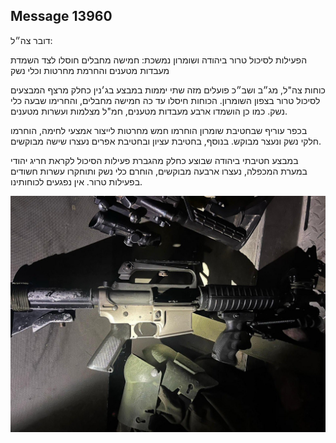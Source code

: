 ## Message 13960

דובר צה״ל:

הפעילות לסיכול טרור ביהודה ושומרון נמשכת: חמישה מחבלים חוסלו לצד השמדת מעבדות מטענים והחרמת מחרטות וכלי נשק

כוחות צה"ל, מג״ב ושב״כ פועלים מזה שתי יממות במבצע בג׳נין כחלק מרצף המבצעים לסיכול טרור בצפון השומרון. הכוחות חיסלו עד כה חמישה מחבלים, והחרימו שבעה כלי נשק. כמו כן הושמדו ארבע מעבדות מטענים, חמ"ל מצלמות ועשרות מטענים.

בכפר עוריף שבחטיבת שומרון הוחרמו חמש מחרטות לייצור אמצעי לחימה, הוחרמו חלקי נשק ונעצר מבוקש. בנוסף, בחטיבת עציון ובחטיבת אפרים נעצרו שישה מבוקשים.

במבצע חטיבתי ביהודה שבוצע כחלק מהגברת פעילות הסיכול לקראת חריג יהודי במערת המכפלה, נעצרו ארבעה מבוקשים, הוחרם כלי נשק ותוחקרו עשרות חשודים בפעילות טרור.
אין נפגעים לכוחותינו.

![Photo](13960/13960_photo.jpg)
